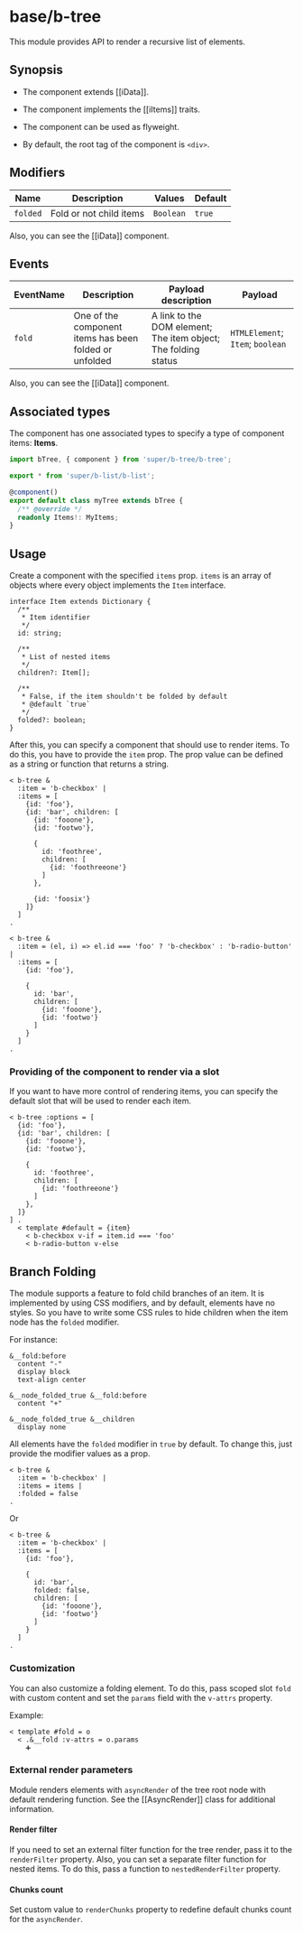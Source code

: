 # base/b-tree

This module provides API to render a recursive list of elements.

## Synopsis

* The component extends [[iData]].

* The component implements the [[iItems]] traits.

* The component can be used as flyweight.

* By default, the root tag of the component is `<div>`.

## Modifiers

| Name         | Description             | Values    | Default |
| ------------ | ----------------------- | ----------| ------- |
| `folded`     | Fold or not child items | `Boolean` | `true`  |

Also, you can see the [[iData]] component.

## Events

| EventName | Description                                            | Payload description                                            | Payload                          |
| --------- | ------------------------------------------------------ | -------------------------------------------------------------- | -------------------------------- |
| `fold`    | One of the component items has been folded or unfolded | A link to the DOM element; The item object; The folding status | `HTMLElement`; `Item`; `boolean` |

Also, you can see the [[iData]] component.

## Associated types

The component has one associated types to specify a type of component items: **Items**.

```typescript
import bTree, { component } from 'super/b-tree/b-tree';

export * from 'super/b-list/b-list';

@component()
export default class myTree extends bTree {
  /** @override */
  readonly Items!: MyItems;
}
```

## Usage

Create a component with the specified `items` prop. `items` is an array of objects where every object implements the `Item` interface.

```
interface Item extends Dictionary {
  /**
   * Item identifier
   */
  id: string;

  /**
   * List of nested items
   */
  children?: Item[];

  /**
   * False, if the item shouldn't be folded by default
   * @default `true`
   */
  folded?: boolean;
}
```

After this, you can specify a component that should use to render items. To do this, you have to provide the `item` prop.
The prop value can be defined as a string or function that returns a string.

```
< b-tree &
  :item = 'b-checkbox' |
  :items = [
    {id: 'foo'},
    {id: 'bar', children: [
      {id: 'fooone'},
      {id: 'footwo'},

      {
        id: 'foothree',
        children: [
          {id: 'foothreeone'}
        ]
      },

      {id: 'foosix'}
    ]}
  ]
.
```

```
< b-tree &
  :item = (el, i) => el.id === 'foo' ? 'b-checkbox' : 'b-radio-button' |
  :items = [
    {id: 'foo'},

    {
      id: 'bar',
      children: [
        {id: 'fooone'},
        {id: 'footwo'}
      ]
    }
  ]
.
```

### Providing of the component to render via a slot

If you want to have more control of rendering items, you can specify the default slot that will be used to render each item.

```
< b-tree :options = [
  {id: 'foo'},
  {id: 'bar', children: [
    {id: 'fooone'},
    {id: 'footwo'},

    {
      id: 'foothree',
      children: [
        {id: 'foothreeone'}
      ]
    },
  ]}
] .
  < template #default = {item}
    < b-checkbox v-if = item.id === 'foo'
    < b-radio-button v-else
```

## Branch Folding

The module supports a feature to fold child branches of an item. It is implemented by using CSS modifiers, and by default,
elements have no styles. So you have to write some CSS rules to hide children when the item node has the `folded` modifier.

For instance:

```
&__fold:before
  content "-"
  display block
  text-align center

&__node_folded_true &__fold:before
  content "+"

&__node_folded_true &__children
  display none
```

All elements have the `folded` modifier in `true` by default.
To change this, just provide the modifier values as a prop.

```
< b-tree &
  :item = 'b-checkbox' |
  :items = items |
  :folded = false
.
```

Or

```
< b-tree &
  :item = 'b-checkbox' |
  :items = [
    {id: 'foo'},

    {
      id: 'bar',
      folded: false,
      children: [
        {id: 'fooone'},
        {id: 'footwo'}
      ]
    }
  ]
.
```

### Customization

You can also customize a folding element.
To do this, pass scoped slot `fold` with custom content and set the `params` field with the `v-attrs` property.

Example:

```
< template #fold = o
  < .&__fold :v-attrs = o.params
    ➕
```

### External render parameters

Module renders elements with `asyncRender` of the tree root node with default rendering function.
See the [[AsyncRender]] class for additional information.

#### Render filter

If you need to set an external filter function for the tree render, pass it to the `renderFilter` property.
Also, you can set a separate filter function for nested items. To do this, pass a function to `nestedRenderFilter` property.

#### Chunks count

Set custom value to `renderChunks` property to redefine default chunks count for the `asyncRender`.
